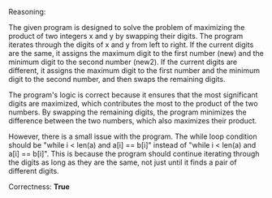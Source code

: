 Reasoning:

The given program is designed to solve the problem of maximizing the product of two integers x and y by swapping their digits. The program iterates through the digits of x and y from left to right. If the current digits are the same, it assigns the maximum digit to the first number (new) and the minimum digit to the second number (new2). If the current digits are different, it assigns the maximum digit to the first number and the minimum digit to the second number, and then swaps the remaining digits.

The program's logic is correct because it ensures that the most significant digits are maximized, which contributes the most to the product of the two numbers. By swapping the remaining digits, the program minimizes the difference between the two numbers, which also maximizes their product.

However, there is a small issue with the program. The while loop condition should be "while i < len(a) and a[i] == b[i]" instead of "while i < len(a) and a[i] == b[i]". This is because the program should continue iterating through the digits as long as they are the same, not just until it finds a pair of different digits.

Correctness: **True**